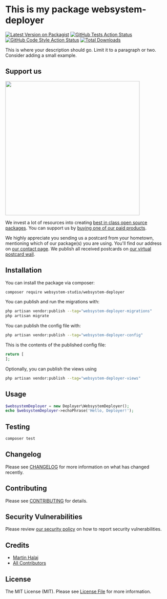 # This is my package websystem-deployer

[![Latest Version on Packagist](https://img.shields.io/packagist/v/websystem-studio/websystem-deployer.svg?style=flat-square)](https://packagist.org/packages/websystem-studio/websystem-deployer)
[![GitHub Tests Action Status](https://img.shields.io/github/actions/workflow/status/websystem-studio/websystem-deployer/run-tests.yml?branch=main&label=tests&style=flat-square)](https://github.com/websystem-studio/websystem-deployer/actions?query=workflow%3Arun-tests+branch%3Amain)
[![GitHub Code Style Action Status](https://img.shields.io/github/actions/workflow/status/websystem-studio/websystem-deployer/fix-php-code-style-issues.yml?branch=main&label=code%20style&style=flat-square)](https://github.com/websystem-studio/websystem-deployer/actions?query=workflow%3A"Fix+PHP+code+style+issues"+branch%3Amain)
[![Total Downloads](https://img.shields.io/packagist/dt/websystem-studio/websystem-deployer.svg?style=flat-square)](https://packagist.org/packages/websystem-studio/websystem-deployer)

This is where your description should go. Limit it to a paragraph or two. Consider adding a small example.

## Support us

[<img src="https://github-ads.s3.eu-central-1.amazonaws.com/websystem-deployer.jpg?t=1" width="419px" />](https://spatie.be/github-ad-click/websystem-deployer)

We invest a lot of resources into creating [best in class open source packages](https://spatie.be/open-source). You can support us by [buying one of our paid products](https://spatie.be/open-source/support-us).

We highly appreciate you sending us a postcard from your hometown, mentioning which of our package(s) you are using. You'll find our address on [our contact page](https://spatie.be/about-us). We publish all received postcards on [our virtual postcard wall](https://spatie.be/open-source/postcards).

## Installation

You can install the package via composer:

```bash
composer require websystem-studio/websystem-deployer
```

You can publish and run the migrations with:

```bash
php artisan vendor:publish --tag="websystem-deployer-migrations"
php artisan migrate
```

You can publish the config file with:

```bash
php artisan vendor:publish --tag="websystem-deployer-config"
```

This is the contents of the published config file:

```php
return [
];
```

Optionally, you can publish the views using

```bash
php artisan vendor:publish --tag="websystem-deployer-views"
```

## Usage

```php
$websystemDeployer = new Deployer\WebsystemDeployer();
echo $websystemDeployer->echoPhrase('Hello, Deployer!');
```

## Testing

```bash
composer test
```

## Changelog

Please see [CHANGELOG](CHANGELOG.md) for more information on what has changed recently.

## Contributing

Please see [CONTRIBUTING](CONTRIBUTING.md) for details.

## Security Vulnerabilities

Please review [our security policy](../../security/policy) on how to report security vulnerabilities.

## Credits

- [Martin Halaj](https://github.com/WebSystem-studio)
- [All Contributors](../../contributors)

## License

The MIT License (MIT). Please see [License File](LICENSE.md) for more information.
